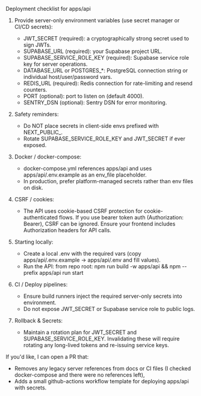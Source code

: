 Deployment checklist for apps/api

1. Provide server-only environment variables (use secret manager or CI/CD secrets):
   - JWT_SECRET (required): a cryptographically strong secret used to sign JWTs.
   - SUPABASE_URL (required): your Supabase project URL.
   - SUPABASE_SERVICE_ROLE_KEY (required): Supabase service role key for server operations.
   - DATABASE_URL or POSTGRES_*: PostgreSQL connection string or individual host/user/password vars.
   - REDIS_URL (required): Redis connection for rate-limiting and resend counters.
   - PORT (optional): port to listen on (default 4000).
   - SENTRY_DSN (optional): Sentry DSN for error monitoring.

2. Safety reminders:
   - Do NOT place secrets in client-side envs prefixed with NEXT_PUBLIC_.
   - Rotate SUPABASE_SERVICE_ROLE_KEY and JWT_SECRET if ever exposed.

3. Docker / docker-compose:
   - docker-compose.yml references apps/api and uses apps/api/.env.example as an env_file placeholder.
   - In production, prefer platform-managed secrets rather than env files on disk.

4. CSRF / cookies:
   - The API uses cookie-based CSRF protection for cookie-authenticated flows. If you use bearer token auth (Authorization: Bearer), CSRF can be ignored. Ensure your frontend includes Authorization headers for API calls.

5. Starting locally:
   - Create a local .env with the required vars (copy apps/api/.env.example -> apps/api/.env and fill values).
   - Run the API: from repo root: npm run build -w apps/api && npm --prefix apps/api run start

6. CI / Deploy pipelines:
   - Ensure build runners inject the required server-only secrets into environment.
   - Do not expose JWT_SECRET or Supabase service role to public logs.

7. Rollback & Secrets:
   - Maintain a rotation plan for JWT_SECRET and SUPABASE_SERVICE_ROLE_KEY. Invalidating these will require rotating any long-lived tokens and re-issuing service keys.

If you'd like, I can open a PR that:
 - Removes any legacy server references from docs or CI files (I checked docker-compose and there were no references left),
 - Adds a small github-actions workflow template for deploying apps/api with secrets.
